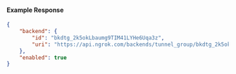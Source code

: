 <!-- Code generated for API Clients. DO NOT EDIT. -->

#### Example Response

```json
{
	"backend": {
		"id": "bkdtg_2k5okLbaumg9TIM41LYHe6Uqa3z",
		"uri": "https://api.ngrok.com/backends/tunnel_group/bkdtg_2k5okLbaumg9TIM41LYHe6Uqa3z"
	},
	"enabled": true
}
```
